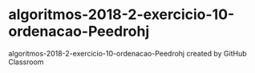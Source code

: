 # algoritmos-2018-2-exercicio-10-ordenacao-Peedrohj
algoritmos-2018-2-exercicio-10-ordenacao-Peedrohj created by GitHub Classroom
